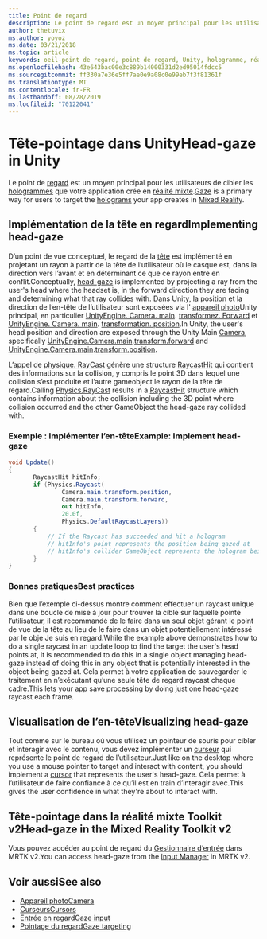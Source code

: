 ```yaml
---
title: Point de regard
description: Le point de regard est un moyen principal pour les utilisateurs de cibler les hologrammes que votre application crée en réalité mixte.
author: thetuvix
ms.author: yoyoz
ms.date: 03/21/2018
ms.topic: article
keywords: oeil-point de regard, point de regard, Unity, hologramme, réalité mixte
ms.openlocfilehash: 43e643bac00e3c889b14000331d2ed95014fdcc5
ms.sourcegitcommit: ff330a7e36e5ff7ae0e9a08c0e99eb7f3f81361f
ms.translationtype: MT
ms.contentlocale: fr-FR
ms.lasthandoff: 08/28/2019
ms.locfileid: "70122041"
---
```

# <a name="head-gaze-in-unity"></a><span data-ttu-id="165e0-104">Tête-pointage dans Unity</span><span class="sxs-lookup"><span data-stu-id="165e0-104">Head-gaze in Unity</span></span>

<span data-ttu-id="165e0-105">Le point de [regard](gaze.md) est un moyen principal pour les utilisateurs de cibler les [hologrammes](hologram.md) que votre application crée en [réalité mixte](mixed-reality.md).</span><span class="sxs-lookup"><span data-stu-id="165e0-105">[Gaze](gaze.md) is a primary way for users to target the [holograms](hologram.md) your app creates in [Mixed Reality](mixed-reality.md).</span></span>


## <a name="implementing-head-gaze"></a><span data-ttu-id="165e0-106">Implémentation de la tête en regard</span><span class="sxs-lookup"><span data-stu-id="165e0-106">Implementing head-gaze</span></span>

<span data-ttu-id="165e0-107">D’un point de vue conceptuel, le regard de la [tête](gaze.md) est implémenté en projetant un rayon à partir de la tête de l’utilisateur où le casque est, dans la direction vers l’avant et en déterminant ce que ce rayon entre en conflit.</span><span class="sxs-lookup"><span data-stu-id="165e0-107">Conceptually, [head-gaze](gaze.md) is implemented by projecting a ray from the user's head where the headset is, in the forward direction they are facing and determining what that ray collides with.</span></span> <span data-ttu-id="165e0-108">Dans Unity, la position et la direction de l’en-tête de l’utilisateur sont exposées via l' [appareil photo](camera-in-unity.md)Unity principal, en particulier [UnityEngine. Camera. main](http://docs.unity3d.com/ScriptReference/Camera-main.html). [transformez. Forward](http://docs.unity3d.com/ScriptReference/Transform-forward.html) et [UnityEngine. Camera. main](http://docs.unity3d.com/ScriptReference/Camera-main.html). [transformation. position](http://docs.unity3d.com/ScriptReference/Transform-position.html).</span><span class="sxs-lookup"><span data-stu-id="165e0-108">In Unity, the user's head position and direction are exposed through the Unity Main [Camera](camera-in-unity.md), specifically [UnityEngine.Camera.main](http://docs.unity3d.com/ScriptReference/Camera-main.html).[transform.forward](http://docs.unity3d.com/ScriptReference/Transform-forward.html) and [UnityEngine.Camera.main](http://docs.unity3d.com/ScriptReference/Camera-main.html).[transform.position](http://docs.unity3d.com/ScriptReference/Transform-position.html).</span></span>

<span data-ttu-id="165e0-109">L’appel de [physique. RayCast](http://docs.unity3d.com/ScriptReference/Physics.Raycast.html) génère une structure [RaycastHit](http://docs.unity3d.com/ScriptReference/RaycastHit.html) qui contient des informations sur la collision, y compris le point 3D dans lequel une collision s’est produite et l’autre gameobject le rayon de la tête de regard.</span><span class="sxs-lookup"><span data-stu-id="165e0-109">Calling [Physics.RayCast](http://docs.unity3d.com/ScriptReference/Physics.Raycast.html) results in a [RaycastHit](http://docs.unity3d.com/ScriptReference/RaycastHit.html) structure which contains information about the collision including the 3D point where collision occurred and the other GameObject the head-gaze ray collided with.</span></span>

### <a name="example-implement-head-gaze"></a><span data-ttu-id="165e0-110">Exemple : Implémenter l’en-tête</span><span class="sxs-lookup"><span data-stu-id="165e0-110">Example: Implement head-gaze</span></span>

```cs
void Update()
{
       RaycastHit hitInfo;
       if (Physics.Raycast(
               Camera.main.transform.position,
               Camera.main.transform.forward,
               out hitInfo,
               20.0f,
               Physics.DefaultRaycastLayers))
       {
           // If the Raycast has succeeded and hit a hologram
           // hitInfo's point represents the position being gazed at
           // hitInfo's collider GameObject represents the hologram being gazed at
       }
}
```

### <a name="best-practices"></a><span data-ttu-id="165e0-111">Bonnes pratiques</span><span class="sxs-lookup"><span data-stu-id="165e0-111">Best practices</span></span>

<span data-ttu-id="165e0-112">Bien que l’exemple ci-dessus montre comment effectuer un raycast unique dans une boucle de mise à jour pour trouver la cible sur laquelle pointe l’utilisateur, il est recommandé de le faire dans un seul objet gérant le point de vue de la tête au lieu de le faire dans un objet potentiellement intéressé par le obje Je suis en regard.</span><span class="sxs-lookup"><span data-stu-id="165e0-112">While the example above demonstrates how to do a single raycast in an update loop to find the target the user's head points at, it is recommended to do this in a single object managing head-gaze instead of doing this in any object that is potentially interested in the object being gazed at.</span></span> <span data-ttu-id="165e0-113">Cela permet à votre application de sauvegarder le traitement en n’exécutant qu’une seule tête de regard raycast chaque cadre.</span><span class="sxs-lookup"><span data-stu-id="165e0-113">This lets your app save processing by doing just one head-gaze raycast each frame.</span></span>

## <a name="visualizing-head-gaze"></a><span data-ttu-id="165e0-114">Visualisation de l’en-tête</span><span class="sxs-lookup"><span data-stu-id="165e0-114">Visualizing head-gaze</span></span>

<span data-ttu-id="165e0-115">Tout comme sur le bureau où vous utilisez un pointeur de souris pour cibler et interagir avec le contenu, vous devez implémenter un [curseur](cursors.md) qui représente le point de regard de l’utilisateur.</span><span class="sxs-lookup"><span data-stu-id="165e0-115">Just like on the desktop where you use a mouse pointer to target and interact with content, you should implement a [cursor](cursors.md) that represents the user's head-gaze.</span></span> <span data-ttu-id="165e0-116">Cela permet à l’utilisateur de faire confiance à ce qu’il est en train d’interagir avec.</span><span class="sxs-lookup"><span data-stu-id="165e0-116">This gives the user confidence in what they're about to interact with.</span></span>

## <a name="head-gaze-in-the-mixed-reality-toolkit-v2"></a><span data-ttu-id="165e0-117">Tête-pointage dans la réalité mixte Toolkit v2</span><span class="sxs-lookup"><span data-stu-id="165e0-117">Head-gaze in the Mixed Reality Toolkit v2</span></span>
<span data-ttu-id="165e0-118">Vous pouvez accéder au point de regard du [Gestionnaire d’entrée](https://microsoft.github.io/MixedRealityToolkit-Unity/Documentation/Input/Overview.html) dans MRTK v2.</span><span class="sxs-lookup"><span data-stu-id="165e0-118">You can access head-gaze from the [Input Manager](https://microsoft.github.io/MixedRealityToolkit-Unity/Documentation/Input/Overview.html) in MRTK v2.</span></span>

## <a name="see-also"></a><span data-ttu-id="165e0-119">Voir aussi</span><span class="sxs-lookup"><span data-stu-id="165e0-119">See also</span></span>
* [<span data-ttu-id="165e0-120">Appareil photo</span><span class="sxs-lookup"><span data-stu-id="165e0-120">Camera</span></span>](camera-in-unity.md)
* [<span data-ttu-id="165e0-121">Curseurs</span><span class="sxs-lookup"><span data-stu-id="165e0-121">Cursors</span></span>](cursors.md)
* [<span data-ttu-id="165e0-122">Entrée en regard</span><span class="sxs-lookup"><span data-stu-id="165e0-122">Gaze input</span></span>](gaze.md)
* [<span data-ttu-id="165e0-123">Pointage du regard</span><span class="sxs-lookup"><span data-stu-id="165e0-123">Gaze targeting</span></span>](gaze-targeting.md)
